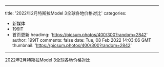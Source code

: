 
---
title: '2022年2月特斯拉Model 3全球各地价格对比'
categories: 
 - 新媒体
 - 199IT
 - 首页更新
headimg: 'https://picsum.photos/400/300?random=2842'
author: 199IT
comments: false
date: Tue, 08 Feb 2022 14:03:06 GMT
thumbnail: 'https://picsum.photos/400/300?random=2842'
---

<div>   
2022年2月特斯拉Model 3全球各地价格对比  
</div>
            